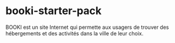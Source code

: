 # booki-starter-pack
BOOKI est un site Internet qui permette aux usagers de trouver des hébergements et des activités dans la ville de leur choix.
